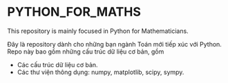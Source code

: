 # PYTHON_FOR_MATHS

This repository is mainly focused in Python for Mathematicians.

Đây là repository dành cho những bạn ngành Toán mới tiếp xúc với Python. Repo này bao gồm những cấu trúc dữ liệu cơ bản, gồm

- Các cấu trúc dữ liệu cơ bản.
- Các thư viện thông dụng: numpy, matplotlib, scipy, sympy.
